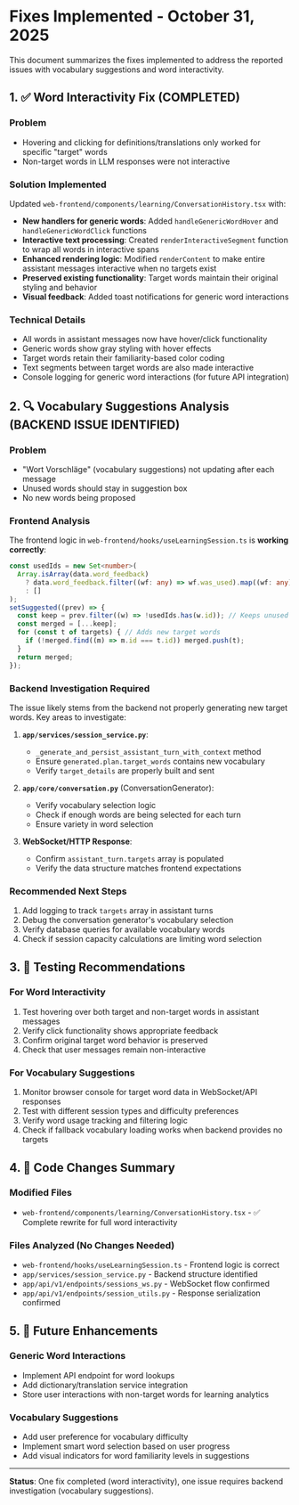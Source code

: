 # Fixes Implemented - October 31, 2025

This document summarizes the fixes implemented to address the reported issues with vocabulary suggestions and word interactivity.

## 1. ✅ Word Interactivity Fix (COMPLETED)

### Problem
- Hovering and clicking for definitions/translations only worked for specific "target" words
- Non-target words in LLM responses were not interactive

### Solution Implemented
Updated `web-frontend/components/learning/ConversationHistory.tsx` with:

- **New handlers for generic words**: Added `handleGenericWordHover` and `handleGenericWordClick` functions
- **Interactive text processing**: Created `renderInteractiveSegment` function to wrap all words in interactive spans
- **Enhanced rendering logic**: Modified `renderContent` to make entire assistant messages interactive when no targets exist
- **Preserved existing functionality**: Target words maintain their original styling and behavior
- **Visual feedback**: Added toast notifications for generic word interactions

### Technical Details
- All words in assistant messages now have hover/click functionality
- Generic words show gray styling with hover effects
- Target words retain their familiarity-based color coding
- Text segments between target words are also made interactive
- Console logging for generic word interactions (for future API integration)

## 2. 🔍 Vocabulary Suggestions Analysis (BACKEND ISSUE IDENTIFIED)

### Problem
- "Wort Vorschläge" (vocabulary suggestions) not updating after each message
- Unused words should stay in suggestion box
- No new words being proposed

### Frontend Analysis
The frontend logic in `web-frontend/hooks/useLearningSession.ts` is **working correctly**:

```typescript
const usedIds = new Set<number>(
  Array.isArray(data.word_feedback)
    ? data.word_feedback.filter((wf: any) => wf.was_used).map((wf: any) => wf.word_id)
    : []
);
setSuggested((prev) => {
  const keep = prev.filter((w) => !usedIds.has(w.id)); // Keeps unused words
  const merged = [...keep];
  for (const t of targets) { // Adds new target words
    if (!merged.find((m) => m.id === t.id)) merged.push(t);
  }
  return merged;
});
```

### Backend Investigation Required
The issue likely stems from the backend not properly generating new target words. Key areas to investigate:

1. **`app/services/session_service.py`**:
   - `_generate_and_persist_assistant_turn_with_context` method
   - Ensure `generated.plan.target_words` contains new vocabulary
   - Verify `target_details` are properly built and sent

2. **`app/core/conversation.py`** (ConversationGenerator):
   - Verify vocabulary selection logic
   - Check if enough words are being selected for each turn
   - Ensure variety in word selection

3. **WebSocket/HTTP Response**:
   - Confirm `assistant_turn.targets` array is populated
   - Verify the data structure matches frontend expectations

### Recommended Next Steps
1. Add logging to track `targets` array in assistant turns
2. Debug the conversation generator's vocabulary selection
3. Verify database queries for available vocabulary words
4. Check if session capacity calculations are limiting word selection

## 3. 🧪 Testing Recommendations

### For Word Interactivity
1. Test hovering over both target and non-target words in assistant messages
2. Verify click functionality shows appropriate feedback
3. Confirm original target word behavior is preserved
4. Check that user messages remain non-interactive

### For Vocabulary Suggestions
1. Monitor browser console for target word data in WebSocket/API responses
2. Test with different session types and difficulty preferences
3. Verify word usage tracking and filtering logic
4. Check if fallback vocabulary loading works when backend provides no targets

## 4. 📝 Code Changes Summary

### Modified Files
- `web-frontend/components/learning/ConversationHistory.tsx` - ✅ Complete rewrite for full word interactivity

### Files Analyzed (No Changes Needed)
- `web-frontend/hooks/useLearningSession.ts` - Frontend logic is correct
- `app/services/session_service.py` - Backend structure identified
- `app/api/v1/endpoints/sessions_ws.py` - WebSocket flow confirmed
- `app/api/v1/endpoints/session_utils.py` - Response serialization confirmed

## 5. 🔮 Future Enhancements

### Generic Word Interactions
- Implement API endpoint for word lookups
- Add dictionary/translation service integration
- Store user interactions with non-target words for learning analytics

### Vocabulary Suggestions
- Add user preference for vocabulary difficulty
- Implement smart word selection based on user progress
- Add visual indicators for word familiarity levels in suggestions

---

**Status**: One fix completed (word interactivity), one issue requires backend investigation (vocabulary suggestions).
